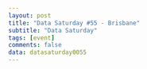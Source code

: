 ```yaml
---
layout: post
title: "Data Saturday #55 - Brisbane"
subtitle: "Data Saturday"
tags: [event]
comments: false
data: datasaturday0055
---
```


